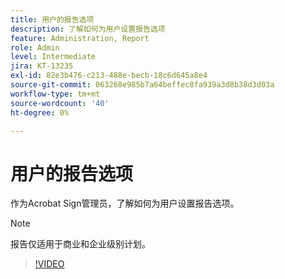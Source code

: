 ```yaml
---
title: 用户的报告选项
description: 了解如何为用户设置报告选项
feature: Administration, Report
role: Admin
level: Intermediate
jira: KT-13235
exl-id: 82e3b476-c213-488e-becb-18c6d645a8e4
source-git-commit: 063268e985b7a64beffec8fa939a3d8b38d3d03a
workflow-type: tm+mt
source-wordcount: '40'
ht-degree: 0%

---
```


# 用户的报告选项

作为Acrobat Sign管理员，了解如何为用户设置报告选项。

>[!NOTE]
>
>报告仅适用于商业和企业级别计划。

>[!VIDEO](https://video.tv.adobe.com/v/3437154?quality=12&learn=on&hidetitle=true&captions=chi_hans)
